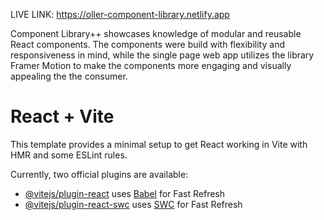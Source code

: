 LIVE LINK: https://oller-component-library.netlify.app

Component Library++ showcases knowledge of modular and reusable React components. The components were build with flexibility and responsiveness in mind, while the single page web app utilizes the library Framer Motion to make the components more engaging and visually appealing the the consumer.

# React + Vite

This template provides a minimal setup to get React working in Vite with HMR and some ESLint rules.

Currently, two official plugins are available:

- [@vitejs/plugin-react](https://github.com/vitejs/vite-plugin-react/blob/main/packages/plugin-react/README.md) uses [Babel](https://babeljs.io/) for Fast Refresh
- [@vitejs/plugin-react-swc](https://github.com/vitejs/vite-plugin-react-swc) uses [SWC](https://swc.rs/) for Fast Refresh
